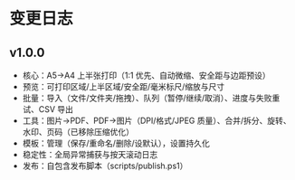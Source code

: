 # 变更日志

## v1.0.0
- 核心：A5→A4 上半张打印（1:1 优先、自动微缩、安全距与边距预设）
- 预览：可打印区域/上半区域/安全距/毫米标尺/缩放与尺寸
- 批量：导入（文件/文件夹/拖拽）、队列（暂停/继续/取消）、进度与失败重试、CSV 导出
- 工具：图片→PDF、PDF→图片（DPI/格式/JPEG 质量）、合并/拆分、旋转、水印、页码（已移除压缩优化）
- 模板：管理（保存/重命名/删除/设默认），设置持久化
- 稳定性：全局异常捕获与按天滚动日志
- 发布：自包含发布脚本（scripts/publish.ps1）

